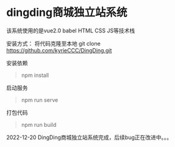 # dingding商城独立站系统
该系统使用的是vue2.0 babel HTML CSS JS等技术栈

安装方式：
将代码克隆至本地
git clone https://github.com/kyrieCCC/DingDing.git

安装依赖
> npm install

启动服务
> npm run serve

打包代码
> npm run build

2022-12-20  DingDing商城独立站系统完成，后续bug正在改进中。。。
